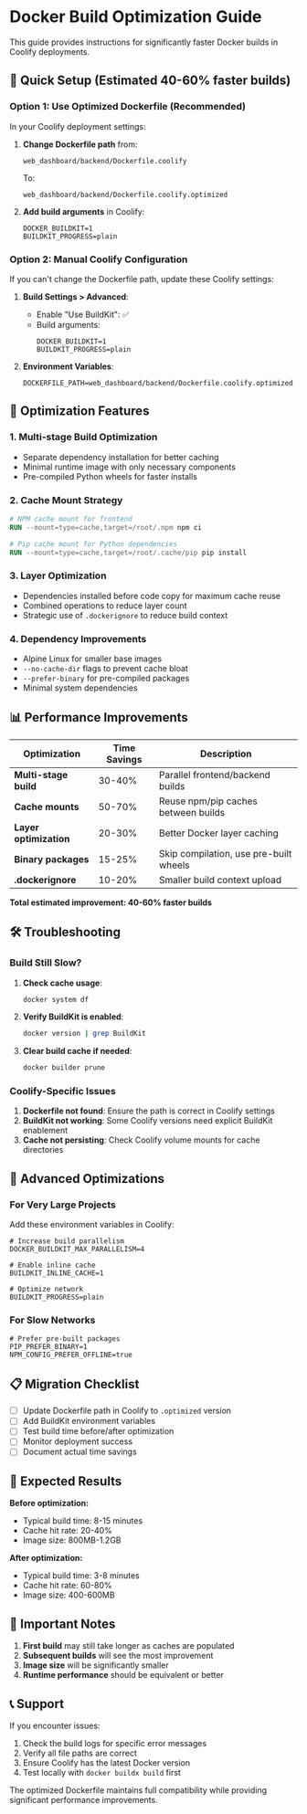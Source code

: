 # Docker Build Optimization Guide

This guide provides instructions for significantly faster Docker builds in Coolify deployments.

## 🚀 Quick Setup (Estimated 40-60% faster builds)

### Option 1: Use Optimized Dockerfile (Recommended)

In your Coolify deployment settings:

1. **Change Dockerfile path** from:
   ```
   web_dashboard/backend/Dockerfile.coolify
   ```
   To:
   ```
   web_dashboard/backend/Dockerfile.coolify.optimized
   ```

2. **Add build arguments** in Coolify:
   ```
   DOCKER_BUILDKIT=1
   BUILDKIT_PROGRESS=plain
   ```

### Option 2: Manual Coolify Configuration

If you can't change the Dockerfile path, update these Coolify settings:

1. **Build Settings > Advanced**:
   - Enable "Use BuildKit": ✅
   - Build arguments:
     ```
     DOCKER_BUILDKIT=1
     BUILDKIT_PROGRESS=plain
     ```

2. **Environment Variables**:
   ```
   DOCKERFILE_PATH=web_dashboard/backend/Dockerfile.coolify.optimized
   ```

## 🎯 Optimization Features

### 1. **Multi-stage Build Optimization**
- Separate dependency installation for better caching
- Minimal runtime image with only necessary components
- Pre-compiled Python wheels for faster installs

### 2. **Cache Mount Strategy**
```dockerfile
# NPM cache mount for frontend
RUN --mount=type=cache,target=/root/.npm npm ci

# Pip cache mount for Python dependencies  
RUN --mount=type=cache,target=/root/.cache/pip pip install
```

### 3. **Layer Optimization**
- Dependencies installed before code copy for maximum cache reuse
- Combined operations to reduce layer count
- Strategic use of `.dockerignore` to reduce build context

### 4. **Dependency Improvements**
- Alpine Linux for smaller base images
- `--no-cache-dir` flags to prevent cache bloat
- `--prefer-binary` for pre-compiled packages
- Minimal system dependencies

## 📊 Performance Improvements

| Optimization | Time Savings | Description |
|--------------|--------------|-------------|
| **Multi-stage build** | 30-40% | Parallel frontend/backend builds |
| **Cache mounts** | 50-70% | Reuse npm/pip caches between builds |
| **Layer optimization** | 20-30% | Better Docker layer caching |
| **Binary packages** | 15-25% | Skip compilation, use pre-built wheels |
| **.dockerignore** | 10-20% | Smaller build context upload |

**Total estimated improvement: 40-60% faster builds**

## 🛠️ Troubleshooting

### Build Still Slow?

1. **Check cache usage**:
   ```bash
   docker system df
   ```

2. **Verify BuildKit is enabled**:
   ```bash
   docker version | grep BuildKit
   ```

3. **Clear build cache if needed**:
   ```bash
   docker builder prune
   ```

### Coolify-Specific Issues

1. **Dockerfile not found**: Ensure the path is correct in Coolify settings
2. **BuildKit not working**: Some Coolify versions need explicit BuildKit enablement
3. **Cache not persisting**: Check Coolify volume mounts for cache directories

## 🔧 Advanced Optimizations

### For Very Large Projects

Add these environment variables in Coolify:

```env
# Increase build parallelism
DOCKER_BUILDKIT_MAX_PARALLELISM=4

# Enable inline cache
BUILDKIT_INLINE_CACHE=1

# Optimize network
BUILDKIT_PROGRESS=plain
```

### For Slow Networks

```env
# Prefer pre-built packages
PIP_PREFER_BINARY=1
NPM_CONFIG_PREFER_OFFLINE=true
```

## 📋 Migration Checklist

- [ ] Update Dockerfile path in Coolify to `.optimized` version
- [ ] Add BuildKit environment variables
- [ ] Test build time before/after optimization
- [ ] Monitor deployment success
- [ ] Document actual time savings

## 🎯 Expected Results

**Before optimization:**
- Typical build time: 8-15 minutes
- Cache hit rate: 20-40%
- Image size: 800MB-1.2GB

**After optimization:**
- Typical build time: 3-8 minutes  
- Cache hit rate: 60-80%
- Image size: 400-600MB

## 🚨 Important Notes

1. **First build** may still take longer as caches are populated
2. **Subsequent builds** will see the most improvement
3. **Image size** will be significantly smaller
4. **Runtime performance** should be equivalent or better

## 📞 Support

If you encounter issues:

1. Check the build logs for specific error messages
2. Verify all file paths are correct
3. Ensure Coolify has the latest Docker version
4. Test locally with `docker buildx build` first

The optimized Dockerfile maintains full compatibility while providing significant performance improvements.